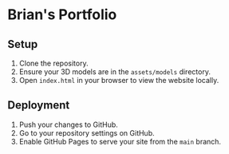 # Brian's Portfolio

## Setup
1. Clone the repository.
2. Ensure your 3D models are in the `assets/models` directory.
3. Open `index.html` in your browser to view the website locally.

## Deployment
1. Push your changes to GitHub.
2. Go to your repository settings on GitHub.
3. Enable GitHub Pages to serve your site from the `main` branch.
